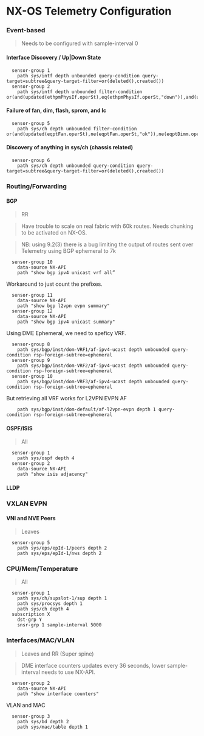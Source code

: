 # NX-OS Telemetry Configuration

### Event-based

> Needs to be configured with sample-interval 0

#### Interface Discovery / Up|Down State
```
  sensor-group 1
    path sys/intf depth unbounded query-condition query-target=subtree&query-target-filter=or(deleted(),created())
  sensor-group 2
    path sys/intf depth unbounded filter-condition or(and(updated(ethpmPhysIf.operSt),eq(ethpmPhysIf.operSt,"down")),and(updated(ethpmPhysIf.operSt),eq(ethpmPhysIf.operSt,"up")),and(updated(ethpmLbRtdIf.operSt),eq(ethpmLbRtdIf.operSt,"down")),and(updated(ethpmLbRtdIf.operSt),eq(ethpmLbRtdIf.operSt,"up")),and(updated(ethpmEncRtdIf.operSt),eq(ethpmEncRtdIf.operSt,"down")),and(updated(ethpmEncRtdIf.operSt),eq(ethpmEncRtdIf.operSt,"up")))
```

#### Failure of fan, dim, flash, sprom, and lc

```
  sensor-group 5
    path sys/ch depth unbounded filter-condition or(and(updated(eqptFan.operSt),ne(eqptFan.operSt,"ok")),ne(eqptDimm.operSt,"ok"),ne(eqptFlash.operSt,"ok"),ne(eqptSpromSup.operSt,"ok"),ne(eqptSpromLc.operSt,"ok"))
```

#### Discovery of anything in sys/ch (chassis related)

```
  sensor-group 6
    path sys/ch depth unbounded query-condition query-target=subtree&query-target-filter=or(deleted(),created())
```

### Routing/Forwarding

#### BGP

> RR

> Have trouble to scale on real fabric with 60k routes. Needs chunking to be activated on NX-OS.

> NB: using 9.2(3) there is a bug limiting the output of routes sent over Telemetry using BGP ephemeral to 7k

```
  sensor-group 10
    data-source NX-API
    path "show bgp ipv4 unicast vrf all”
```
Workaround to just count the prefixes.
```
  sensor-group 11
    data-source NX-API
    path "show bgp l2vpn evpn summary"
  sensor-group 12
    data-source NX-API
    path "show bgp ipv4 unicast summary"
```
Using DME Ephemeral, we need to speficy VRF.
```
  sensor-group 8
    path sys/bgp/inst/dom-VRF1/af-ipv4-ucast depth unbounded query-condition rsp-foreign-subtree=ephemeral
  sensor-group 9
    path sys/bgp/inst/dom-VRF2/af-ipv4-ucast depth unbounded query-condition rsp-foreign-subtree=ephemeral
  sensor-group 10
    path sys/bgp/inst/dom-VRF3/af-ipv4-ucast depth unbounded query-condition rsp-foreign-subtree=ephemeral
```
But retrieving all VRF works for L2VPN EVPN AF
```
    path sys/bgp/inst/dom-default/af-l2vpn-evpn depth 1 query-condition rsp-foreign-subtree=ephemeral
```

#### OSPF/ISIS

> All
```
  sensor-group 1
    path sys/ospf depth 4
  sensor-group 2
    data-source NX-API
    path "show isis adjacency"
```

#### LLDP

### VXLAN EVPN

#### VNI and NVE Peers

> Leaves
```
  sensor-group 5
    path sys/eps/epId-1/peers depth 2
    path sys/eps/epId-1/nws depth 2
```

### CPU/Mem/Temperature

> All
```
  sensor-group 1
    path sys/ch/supslot-1/sup depth 1
    path sys/procsys depth 1
    path sys/ch depth 4
  subscription X
    dst-grp Y
    snsr-grp 1 sample-interval 5000
```

### Interfaces/MAC/VLAN

> Leaves and RR (Super spine)

> DME interface counters updates every 36 seconds, lower sample-interval needs to use NX-API.
```
  sensor-group 2
    data-source NX-API
    path "show interface counters"
```
VLAN and MAC
```
  sensor-group 3
    path sys/bd depth 2
    path sys/mac/table depth 1
```